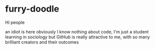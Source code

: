 # furry-doodle

Hi people

an idiot is here
obviously I know nothing about code, I'm just a student learning in sociology
but GitHub is really attractive to me, with so many brilliant creators and their outcomes

